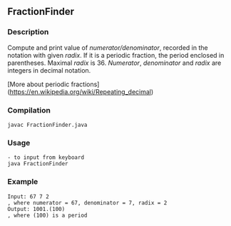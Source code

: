 ## FractionFinder

### Description
 Compute and print value of *numerator/denominator*, recorded in the notation with given *radix*.
If it is a periodic fraction, the period enclosed in parentheses. Maximal *radix* is 36.
*Numerator*, *denominator* and *radix* are integers in decimal notation.

 [More about periodic fractions] (https://en.wikipedia.org/wiki/Repeating_decimal)

### Compilation
	javac FractionFinder.java
 
### Usage
	- to input from keyboard
	java FractionFinder
	
### Example 
	Input: 67 7 2 
	, where numerator = 67, denominator = 7, radix = 2 
	Output: 1001.(100)
	, where (100) is a period

